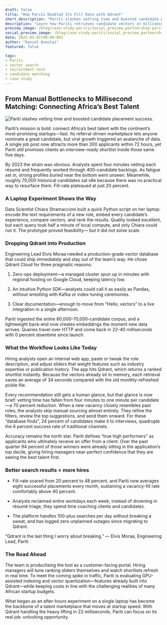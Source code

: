 ```yaml
---
draft: false
title: "How Pariti Doubled Its Fill Rate with Qdrant"
short_description: "Pariti slashes vetting time and boosted candidate placement success."
description: "Learn how Pariti retrieves candidate vectors in milliseconds, and identifies 94% of top performers, and fills roles twice as often with Qdrant."
preview_image: /blog/case-study-pariti/social_preview_partnership-pariti.jpg
social_preview_image: /blog/case-study-pariti/social_preview_partnership-pariti.jpg
date: 2025-05-01T00:00:00Z
author: "Daniel Azoulai"
featured: false

tags:
- Pariti
- vector search
- recruitment tech
- candidate matching
- case study
---
```



## From Manual Bottlenecks to Millisecond Matching: Connecting Africa’s Best Talent

![Pariti slashes vetting time and boosted candidate placement success.](/blog/case-study-pariti/case-study-pariti-summary-dark.jpg)

Pariti’s mission is bold: connect Africa’s best talent with the continent’s most-promising startups—fast. Its referral-driven marketplace lets anyone nominate a great candidate, but viral growth triggered an avalanche of data. A single job post now attracts more than 300 applicants within 72 hours, yet Pariti still promises clients an interview-ready shortlist inside those same five days.

By 2023 the strain was obvious. Analysts spent four minutes vetting each résumé and frequently worked through 400-candidate backlogs. As fatigue set in, strong profiles buried near the bottom went unseen. Meanwhile, roughly 70,000 historical candidates sat idle because there was no practical way to resurface them. Fill-rate plateaued at just 20 percent.

### A Laptop Experiment Shows the Way

Data Scientist Chiara Stramaccioni built a quick Python script on her laptop: encode the text requirements of a new role, embed every candidate’s experience, compare vectors, and rank the results. Quality looked excellent, but each query took half a minute of local compute, and only Chiara could run it. The prototype proved feasibility— but it did not solve scale.

### Dropping Qdrant into Production

Engineering Lead Elvis Moraa needed a production-grade vector database that could ship immediately and stay out of the team’s way. He chose Qdrant Cloud for three pragmatic reasons:

1. Zero-ops deployment—a managed cluster spun up in minutes with regional hosting on Google Cloud, keeping latency low.

2. An intuitive Python SDK—analysts could call it as easily as Pandas, without wrestling with Kafka or index-tuning ceremonies.

3. Clear documentation—enough to move from “Hello, vectors” to a live integration in a single afternoon.

Pariti ingested the entire 60,000–70,000-candidate corpus, and a lightweight back-end now creates embeddings the moment new data arrives. Queries travel over HTTP and come back in 22–40 milliseconds with 0 percent downtime since launch.

### What the Workflow Looks Like Today

Hiring analysts open an internal web app, paste or tweak the role description, and adjust sliders that weight features such as industry expertise or publication history. The app hits Qdrant, which returns a ranked shortlist instantly. Because the vectors already sit in memory, each retrieval saves an average of 34 seconds compared with the old monthly-refreshed pickle file.

Every recommendation still gets a human glance, but that glance is now brief: vetting time has fallen from four minutes to one minute per candidate—a 70 percent reduction. When a new vacancy closely resembles past roles, the analysts skip manual sourcing almost entirely. They refine the filters, review the top suggestions, and send them onward. For these “database finds”, 24 percent of candidates make it to interviews, quadruple the 6 percent success rate of traditional channels.

Accuracy remains the north star. Pariti defines “true high performers” as applicants who ultimately receive an offer from a client. Over the past quarter 94 percent of those winners were already sitting in the application’s top decile, giving hiring managers near-perfect confidence that they are seeing the best talent first.

### Better search results \= more hires

* Fill-rate soared from 20 percent to 48 percent, and Pariti now averages eight successful placements every month, sustaining a vacancy-fill rate comfortably above 40 percent.

* Analysts reclaimed entire workdays each week; instead of drowning in résumé triage, they spend time coaching clients and candidates.

* The platform handles 100-plus searches per day without breaking a sweat, and has logged zero unplanned outages since migrating to Qdrant.

“Qdrant is the last thing I worry about breaking.” — Elvis Moraa, Engineering Lead, Pariti

### The Road Ahead

The team is productising the tool as a customer-facing portal. Hiring managers will tune ranking sliders themselves and watch shortlists refresh in real time. To meet the coming spike in traffic, Pariti is evaluating GPU-assisted indexing and vector quantization—features already built into Qdrant—while keeping costs in line with the challenging realities of many African startup budgets.

What began as an after-hours experiment on a single laptop has become the backbone of a talent marketplace that moves at startup speed. With Qdrant handling the heavy lifting in 22 milliseconds, Pariti can focus on its real job: unlocking opportunity.

